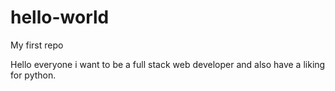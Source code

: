 # hello-world
My first repo

Hello everyone i want to be a full stack web developer and also have a liking for python.
